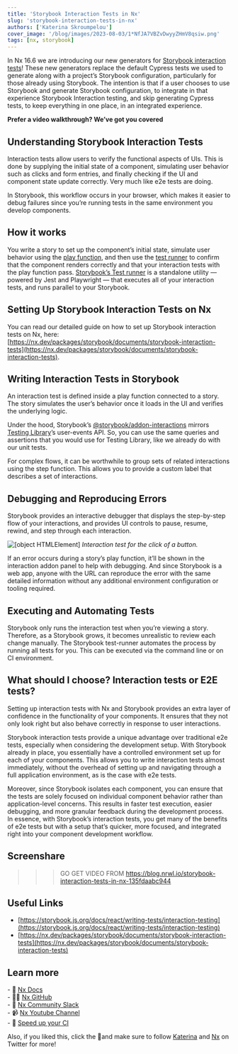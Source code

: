 ```yaml
---
title: 'Storybook Interaction Tests in Nx'
slug: 'storybook-interaction-tests-in-nx'
authors: ['Katerina Skroumpelou']
cover_image: '/blog/images/2023-08-03/1*NfJA7VBZvDwyyZHmV8qsiw.png'
tags: [nx, storybook]
---
```


In Nx 16.6 we are introducing our new generators for [Storybook interaction tests](https://storybook.js.org/docs/react/writing-tests/interaction-testing)! These new generators replace the default Cypress tests we used to generate along with a project’s Storybook configuration, particularly for those already using Storybook. The intention is that if a user chooses to use Storybook and generate Storybook configuration, to integrate in that experience Storybook Interaction testing, and skip generating Cypress tests, to keep everything in one place, in an integrated experience.

**Prefer a video walkthrough? We’ve got you covered**

## Understanding Storybook Interaction Tests

Interaction tests allow users to verify the functional aspects of UIs. This is done by supplying the initial state of a component, simulating user behavior such as clicks and form entries, and finally checking if the UI and component state update correctly​. Very much like e2e tests are doing.

In Storybook, this workflow occurs in your browser, which makes it easier to debug failures since you’re running tests in the same environment you develop components.

## How it works

You write a story to set up the component’s initial state, simulate user behavior using the [play function](https://storybook.js.org/docs/react/writing-stories/play-function), and then use the [test runner](https://storybook.js.org/docs/react/writing-tests/test-runner) to confirm that the component renders correctly and that your interaction tests with the play function pass​. [Storybook’s Test runner](https://storybook.js.org/docs/react/writing-tests/test-runner) is a standalone utility — powered by Jest and Playwright — that executes all of your interaction tests, and runs parallel to your Storybook.

## Setting Up Storybook Interaction Tests on Nx

You can read our detailed guide on how to set up Storybook interaction tests on Nx, here: [https://nx.dev/packages/storybook/documents/storybook-interaction-tests](https://nx.dev/packages/storybook/documents/storybook-interaction-tests).

## Writing Interaction Tests in Storybook

An interaction test is defined inside a play function connected to a story. The story simulates the user’s behavior once it loads in the UI and verifies the underlying logic​.

Under the hood, Storybook’s [@storybook/addon-interactions](https://storybook.js.org/addons/@storybook/addon-interactions) mirrors [Testing Library](https://testing-library.com/)’s user-events API. So, you can use the same queries and assertions that you would use for Testing Library, like we already do with our unit tests.

For complex flows, it can be worthwhile to group sets of related interactions using the step function. This allows you to provide a custom label that describes a set of interactions.

## Debugging and Reproducing Errors

Storybook provides an interactive debugger that displays the step-by-step flow of your interactions, and provides UI controls to pause, resume, rewind, and step through each interaction​.

![[object HTMLElement]](/blog/images/2023-08-03/0*ZhrFxCwtYkO3gLaU.avif)
_Interaction test for the click of a button._

If an error occurs during a story’s play function, it’ll be shown in the interaction addon panel to help with debugging. And since Storybook is a web app, anyone with the URL can reproduce the error with the same detailed information without any additional environment configuration or tooling required​.

## Executing and Automating Tests

Storybook only runs the interaction test when you’re viewing a story. Therefore, as a Storybook grows, it becomes unrealistic to review each change manually. The Storybook test-runner automates the process by running all tests for you. This can be executed via the command line or on CI environment​.

## What should I choose? Interaction tests or E2E tests?

Setting up interaction tests with Nx and Storybook provides an extra layer of confidence in the functionality of your components. It ensures that they not only look right but also behave correctly in response to user interactions.

Storybook interaction tests provide a unique advantage over traditional e2e tests, especially when considering the development setup. With Storybook already in place, you essentially have a controlled environment set up for each of your components. This allows you to write interaction tests almost immediately, without the overhead of setting up and navigating through a full application environment, as is the case with e2e tests.

Moreover, since Storybook isolates each component, you can ensure that the tests are solely focused on individual component behavior rather than application-level concerns. This results in faster test execution, easier debugging, and more granular feedback during the development process. In essence, with Storybook’s interaction tests, you get many of the benefits of e2e tests but with a setup that’s quicker, more focused, and integrated right into your component development workflow.

## Screenshare

> > > GO GET VIDEO FROM https://blog.nrwl.io/storybook-interaction-tests-in-nx-135fdaabc944

## Useful Links

- [https://storybook.js.org/docs/react/writing-tests/interaction-testing](https://storybook.js.org/docs/react/writing-tests/interaction-testing)
- [https://nx.dev/packages/storybook/documents/storybook-interaction-tests](https://nx.dev/packages/storybook/documents/storybook-interaction-tests)

## Learn more

\- 🧠 [Nx Docs](https://nx.dev/)  
\- 👩‍💻 [Nx GitHub](https://github.com/nrwl/nx)  
\- 💬 [Nx Community Slack](https://go.nx.dev/community)  
\- 📹 [Nx Youtube Channel](https://www.youtube.com/@nxdevtools)  
\- 🚀 [Speed up your CI](https://nx.dev/nx-cloud/)

Also, if you liked this, click the 👏and make sure to follow [Katerina](https://twitter.com/psybercity) and [Nx](https://twitter.com/nxdevtools) on Twitter for more!
